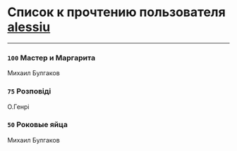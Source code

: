 # Список к прочтению пользователя [alessiu](http://vk.com/id32712003)
---

### `100` Мастер и Маргарита
Михаил Булгаков

### `75` Розповіді
О.Генрі

### `50` Роковые яйца
Михаил Булгаков

